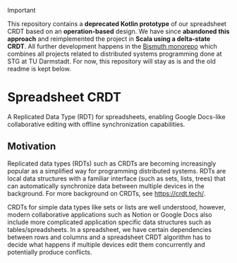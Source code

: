 > [!IMPORTANT]
> This repository contains a **deprecated Kotlin prototype** of our spreadsheet CRDT based on an **operation-based** design. We have since **abandoned this approach** and reimplemented the project in **Scala using a delta-state CRDT**. All further development happens in the [Bismuth monorepo](https://github.com/stg-tud/Bismuth/tree/main/Modules/Tabular) which combines all projects related to distributed systems programming done at STG at TU Darmstadt.
> For now, this repository will stay as is and the old readme is kept below.

# Spreadsheet CRDT

A Replicated Data Type (RDT) for spreadsheets, enabling Google Docs-like collaborative editing with offline synchronization capabilities.

## Motivation
Replicated data types (RDTs) such as CRDTs are becoming increasingly popular as a simplified way for programming distributed systems. RDTs are local data structures with a familiar interface (such as sets, lists, trees) that can automatically synchronize data between multiple devices in the background. For more background on CRDTs, see https://crdt.tech/.

CRDTs for simple data types like sets or lists are well understood, however, modern collaborative applications such as Notion or Google Docs also include more complicated application specific data structures such as tables/spreadsheets. In a spreadsheet, we have certain dependencies between rows and columns and a spreadsheet CRDT algorithm has to decide what happens if multiple devices edit them concurrently and potentially produce conflicts.
